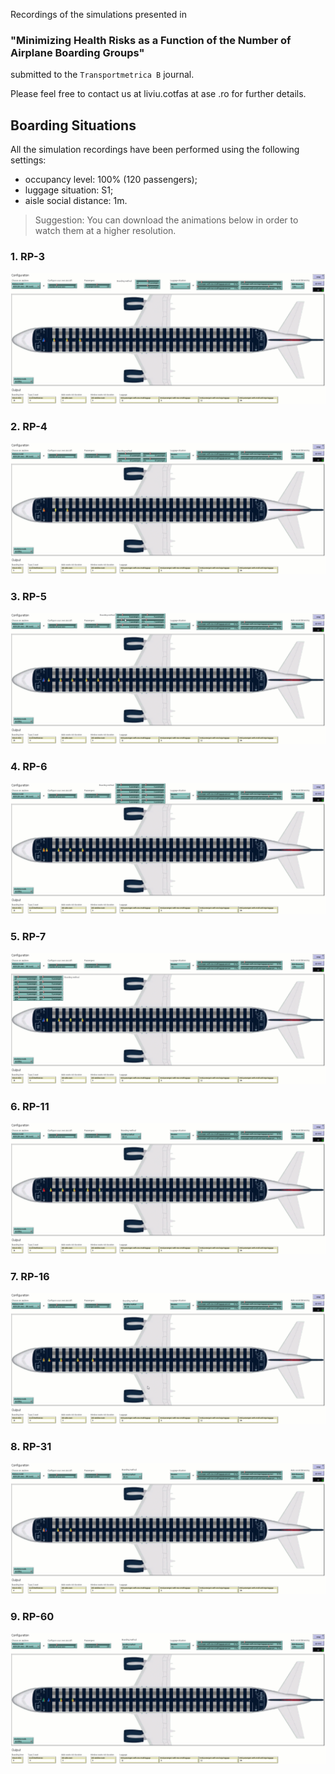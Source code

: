 Recordings of the simulations presented in 
### **"Minimizing Health Risks as a Function of the Number of Airplane Boarding Groups"** 
submitted to the `Transportmetrica B` journal. 

Please feel free to contact us at liviu.cotfas at ase .ro for further details. 

## Boarding Situations

All the simulation recordings have been performed using the following settings:
- occupancy level: 100% (120 passengers);
- luggage situation: S1;
- aisle social distance: 1m.

> Suggestion: You can download the animations below in order to watch them at a higher resolution.

### 1. RP-3
[![rp-3](recordings/rp-3.gif)](recordings/rp-3.gif)
### 2. RP-4
[![rp-4](recordings/rp-4.gif)](recordings/rp-4.gif)
### 3. RP-5
[![rp-5](recordings/rp-5.gif)](recordings/rp-5.gif)
### 4. RP-6
[![rp-6](recordings/rp-6.gif)](recordings/rp-6.gif)
### 5. RP-7
[![rp-7](recordings/rp-7.gif)](recordings/rp-7.gif)
### 6. RP-11
[![rp-11](recordings/rp-11.gif)](recordings/rp-11.gif)
### 7. RP-16
[![rp-16](recordings/rp-16.gif)](recordings/rp-16.gif)
### 8. RP-31
[![rp-31](recordings/rp-31.gif)](recordings/rp-31.gif)
### 9. RP-60
[![rp-60](recordings/rp-60.gif)](recordings/rp-60.gif)